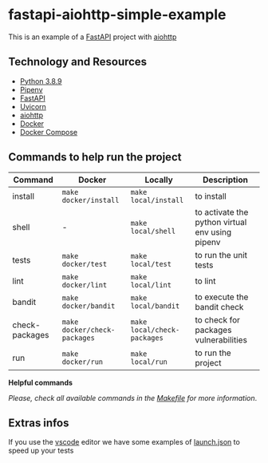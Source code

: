 # fastapi-aiohttp-simple-example

This is an example of a [FastAPI](https://fastapi.tiangolo.com/) project with [aiohttp](https://docs.aiohttp.org/en/stable/)

## Technology and Resources

- [Python 3.8.9](https://www.python.org/downloads/release/python-389/)
- [Pipenv](https://github.com/pypa/pipenv)
- [FastAPI](https://github.com/tiangolo/fastapi)
- [Uvicorn](https://github.com/encode/uvicorn)
- [aiohttp](https://github.com/aio-libs/aiohttp)
- [Docker](https://www.docker.com/get-started)
- [Docker Compose](https://docs.docker.com/compose/)

## Commands to help run the project

Command | Docker | Locally | Description
---- | ------- | ------- | -------
install | `make docker/install` | `make local/install` | to install
shell | - | `make local/shell` | to activate the python virtual env using pipenv
tests | `make docker/test` | `make local/test` | to run the unit tests
lint | `make docker/lint` | `make local/lint` | to lint
bandit | `make docker/bandit` | `make local/bandit` | to execute the bandit check
check-packages | `make docker/check-packages` | `make local/check-packages` | to check for packages vulnerabilities
run | `make docker/run` | `make local/run` | to run the project

**Helpful commands**

*Please, check all available commands in the [Makefile](Makefile) for more information*.

## Extras infos

If you use the [vscode](https://code.visualstudio.com/) editor we have some examples of [launch.json](.docs/vscode.md) to speed up your tests
